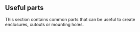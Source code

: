 ##  Useful parts

This section contains common parts that can be useful to create enclosures, cutouts or mounting holes.

